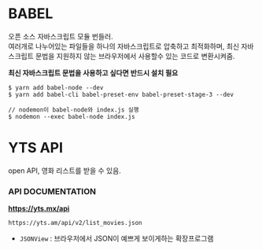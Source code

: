 BABEL
== 
오픈 소스 자바스크립트 모듈 번들러.  
여러개로 나누어있는 파일들을 하나의 자바스크립트로 압축하고 최적화하며, 최신 자바스크립트 문법을 지원하지 않는 브라우저에서 사용할수 있는 코드로 변환시켜줌.  

**최신 자바스크립트 문법을 사용하고 싶다면 반드시 설치 필요**

```
$ yarn add babel-node --dev
$ yarn add babel-cli babel-preset-env babel-preset-stage-3 --dev
```

```
// nodemon이 babel-node와 index.js 실행
$ nodemon --exec babel-node index.js
```

YTS API
==
open API, 영화 리스트를 받을 수 있음.

### API DOCUMENTATION
**https://yts.mx/api**

```
https://yts.am/api/v2/list_movies.json
```

* `JSONView` : 브라우저에서 JSON이 예쁘게 보이게하는 확장프로그램